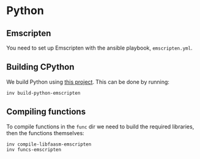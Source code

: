 # Python 

## Emscripten

You need to set up Emscripten with the ansible playbook, `emscripten.yml`.

## Building CPython

We build Python using [this project](https://github.com/Shillaker/cpython-emscripten). This can be done by running:

```
inv build-python-emscripten
```


## Compiling functions


To compile functions in the `func` dir we need to build the required libraries, then the functions themselves:

```
inv compile-libfaasm-emscripten
inv funcs-emscripten
```
